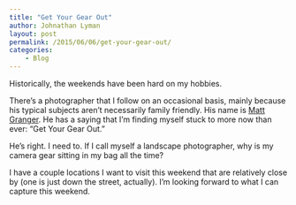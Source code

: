 ```yaml
---
title: "Get Your Gear Out"
author: Johnathan Lyman
layout: post
permalink: /2015/06/06/get-your-gear-out/
categories:
    - Blog
---
```


Historically, the weekends have been hard on my hobbies.

There’s a photographer that I follow on an occasional basis, mainly because his typical subjects aren’t necessarily family friendly. His name is [Matt Granger](http://mattgranger.com). He has a saying that I’m finding myself stuck to more now than ever: “Get Your Gear Out.”

He’s right. I need to. If I call myself a landscape photographer, why is my camera gear sitting in my bag all the time?

I have a couple locations I want to visit this weekend that are relatively close by (one is just down the street, actually). I’m looking forward to what I can capture this weekend.

